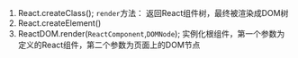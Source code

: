 1. React.createClass();
  `render`方法： 返回React组件树，最终被渲染成DOM树
2. React.createElement()
3. ReactDOM.render(`ReactComponent`,`DOMNode`);
  实例化根组件，第一个参数为定义的React组件，第二个参数为页面上的DOM节点
  
